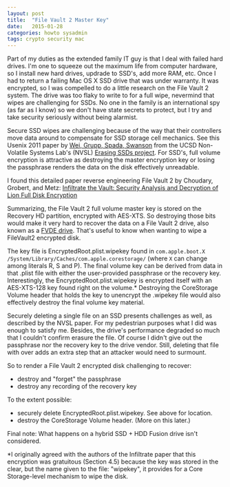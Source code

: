 ```yaml
---
layout: post
title:  "File Vault 2 Master Key"
date:   2015-01-28
categories: howto sysadmin
tags: crypto security mac
---
```


Part of my duties as the extended family IT guy is that I deal with
failed hard drives.  I'm one to squeeze out the maximum life from
computer hardware, so I install new hard drives, updrade to SSD's, add
more RAM, etc. Once I had to return a failing Mac OS X SSD drive that
was under warranty.  It was encrypted, so I was compelled to do a
little research on the File Vault 2 system.  The drive was too flaky
to write to for a full wipe, nevermind that wipes are challenging for
SSDs.  No one in the family is an international spy (as far as I know)
so we don't have state secrets to protect, but I try and take security
seriously without being alarmist.

Secure SSD wipes are challenging because of the way that their
controllers move data around to compensate for SSD storage cell
mechanics. See this Usenix 2011 paper by
[Wei, Grupp, Spada, Swanson](https://www.usenix.org/legacy/events/fast11/tech/full_papers/Wei.pdf)
from the UCSD Non-Volatile Systems Lab's (NVSL)
[Erasing SSDs project](http://nvsl.ucsd.edu/index.php?path=projects/sanitize).
For SSD's, full volume encryption is attractive as destroying the
master encryption key or losing the passphrase renders the data on the
disk effectively unreadable.

I found this detailed paper reverse engineering File Vault 2 by
Choudary, Grobert, and Metz:
[Infiltrate the Vault: Security Analysis and Decryption of Lion Full Disk Encryption](http://eprint.iacr.org/2012/374.pdf)

Summarizing, the File Vault 2 full volume master key is
stored on the Recovery HD partition, encrypted with AES-XTS.  So
destroying those bits would make it very hard to recover the data on a
File Vault 2 drive, also known as a
[FVDE drive](https://github.com/libyal/libfvde).  That's useful to
know when wanting to wipe a FileVault2 encrypted disk.

The key file is EncryptedRoot.plist.wipekey found in `com.apple.boot.X
/System/Library/Caches/com.apple.corestorage/` (where `X` can change
among literals R, S and P).  The final volume key can be derived from
data in that .plist file with either the user-provided passphrase or the
recovery key.  Interestingly, the EncryptedRoot.plist.wipekey is
encrypted itself with an AES-XTS-128 key found right on the volume.*
Destroying the CoreStorage Volume header that holds the key to
unencrypt the .wipekey file would also effectively destroy the final
volume key material. 

Securely deleting a single file on an SSD presents challenges as well,
as described by the NVSL paper.  For my pedestrian purposes what I did
was enough to satisfy me. Besides, the drive's performance degraded so
much that I couldn't confirm erasure the file.  Of course I didn't
give out the passphrase nor the recovery key to the drive vendor.
Still, deleting that file with over adds an extra step that an
attacker would need to surmount.

So to render a File Vault 2 encrypted disk challenging to recover:

* destroy and "forget" the passphrase
* destroy any recording of the recovery key

To the extent possible:

* securely delete EncryptedRoot.plist.wipekey. See above for location.
* destroy the CoreStorage Volume header. (More on this later.)

Final note: What happens on a hybrid SSD + HDD Fusion drive isn't
considered.

*I originally agreed with the authors of the Infiltrate paper that
 this encryption was gratuitous (Section 4.5) because the key was
 stored in the clear, but the name given to the file: "wipekey", it
 provides for a Core Storage-level mechanism to wipe the disk.

